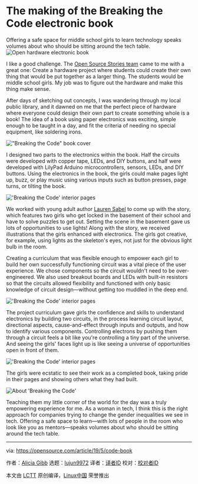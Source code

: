 [#]: collector: (lujun9972)
[#]: translator: ( )
[#]: reviewer: ( )
[#]: publisher: ( )
[#]: url: ( )
[#]: subject: (The making of the Breaking the Code electronic book)
[#]: via: (https://opensource.com/article/19/5/code-book)
[#]: author: (Alicia Gibb https://opensource.com/users/aliciagibb/users/don-watkins)

The making of the Breaking the Code electronic book
======
Offering a safe space for middle school girls to learn technology speaks
volumes about who should be sitting around the tech table.
![Open hardware electronic book][1]

I like a good challenge. The [Open Source Stories team][2] came to me with a great one: Create a hardware project where students could create their own thing that would be put together as a larger thing. The students would be middle school girls. My job was to figure out the hardware and make this thing make sense.

After days of sketching out concepts, I was wandering through my local public library, and it dawned on me that the perfect piece of hardware where everyone could design their own part to create something whole is a book! The idea of a book using paper electronics was exciting, simple enough to be taught in a day, and fit the criteria of needing no special equipment, like soldering irons.

!["Breaking the Code" book cover][3]

I designed two parts to the electronics within the book. Half the circuits were developed with copper tape, LEDs, and DIY buttons, and half were developed with LilyPad Arduino microcontrollers, sensors, LEDs, and DIY buttons. Using the electronics in the book, the girls could make pages light up, buzz, or play music using various inputs such as button presses, page turns, or tilting the book.

!['Breaking the Code' interior pages][4]

We worked with young adult author [Lauren Sabel][5] to come up with the story, which features two girls who get locked in the basement of their school and have to solve puzzles to get out. Setting the scene in the basement gave us lots of opportunities to use lights! Along with the story, we received illustrations that the girls enhanced with electronics. The girls got creative, for example, using lights as the skeleton's eyes, not just for the obvious light bulb in the room.

Creating a curriculum that was flexible enough to empower each girl to build her own successfully functioning circuit was a vital piece of the user experience. We chose components so the circuit wouldn't need to be over-engineered. We also used breakout boards and LEDs with built-in resistors so that the circuits allowed flexibility and functioned with only basic knowledge of circuit design—without getting too muddled in the deep end.

!['Breaking the Code' interior pages][6]

The project curriculum gave girls the confidence and skills to understand electronics by building two circuits, in the process learning circuit layout, directional aspects, cause-and-effect through inputs and outputs, and how to identify various components. Controlling electrons by pushing them through a circuit feels a bit like you're controlling a tiny part of the universe. And seeing the girls' faces light up is like seeing a universe of opportunities open in front of them.

!['Breaking the Code' interior pages][7]

The girls were ecstatic to see their work as a completed book, taking pride in their pages and showing others what they had built.

![About 'Breaking the Code'][8]

Teaching them my little corner of the world for the day was a truly empowering experience for me. As a woman in tech, I think this is the right approach for companies trying to change the gender inequalities we see in tech. Offering a safe space to learn—with lots of people in the room who look like you as mentors—speaks volumes about who should be sitting around the tech table.

--------------------------------------------------------------------------------

via: https://opensource.com/article/19/5/code-book

作者：[Alicia Gibb][a]
选题：[lujun9972][b]
译者：[译者ID](https://github.com/译者ID)
校对：[校对者ID](https://github.com/校对者ID)

本文由 [LCTT](https://github.com/LCTT/TranslateProject) 原创编译，[Linux中国](https://linux.cn/) 荣誉推出

[a]: https://opensource.com/users/aliciagibb/users/don-watkins
[b]: https://github.com/lujun9972
[1]: https://opensource.com/sites/default/files/styles/image-full-size/public/lead-images/code_book_electronics_hardware.jpg?itok=zb-zaiwz (Open hardware electronic book)
[2]: https://www.redhat.com/en/open-source-stories
[3]: https://opensource.com/sites/default/files/uploads/codebook_cover.jpg ("Breaking the Code" book cover)
[4]: https://opensource.com/sites/default/files/uploads/codebook_38-39.jpg ('Breaking the Code' interior pages)
[5]: https://www.amazon.com/Lauren-Sabel/e/B01M0FW223
[6]: https://opensource.com/sites/default/files/uploads/codebook_lightbulb.jpg ('Breaking the Code' interior pages)
[7]: https://opensource.com/sites/default/files/uploads/codebook_10-11.jpg ('Breaking the Code' interior pages)
[8]: https://opensource.com/sites/default/files/uploads/codebook_pg1.jpg (About 'Breaking the Code')
